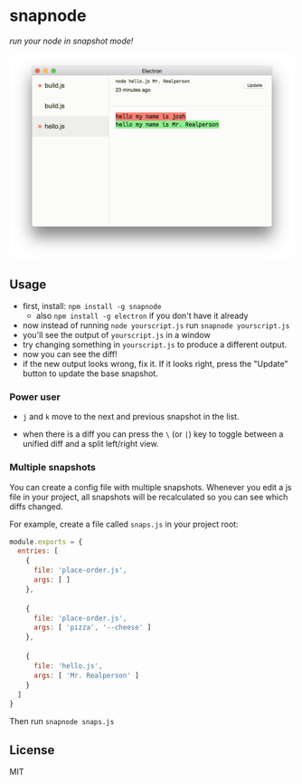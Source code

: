 # snapnode

_run your node in snapshot mode!_

![example](./example.png)

## Usage

- first, install: `npm install -g snapnode`
  - also `npm install -g electron` if you don't have it already
- now instead of running `node yourscript.js` run `snapnode yourscript.js`
- you'll see the output of `yourscript.js` in a window
- try changing something in `yourscript.js` to produce a different output.
- now you can see the diff!
- if the new output looks wrong, fix it. If it looks right, press the "Update" button to update the base snapshot.

### Power user

- `j` and `k` move to the next and previous snapshot in the list.

- when there is a diff you can press the `\` (or `|`)  key to toggle between a unified diff and a split left/right view.

### Multiple snapshots

You can create a config file with multiple snapshots. Whenever you edit a js file in your project, all snapshots will be recalculated so you can see which diffs changed.

For example, create a file called `snaps.js` in your project root:

```js
module.exports = {
  entries: [
    {
      file: 'place-order.js',
      args: [ ]
    },

    {
      file: 'place-order.js',
      args: [ 'pizza', '--cheese' ]
    },

    {
      file: 'hello.js',
      args: [ 'Mr. Realperson' ]
    }
  ]
}
```

Then run `snapnode snaps.js`

## License

MIT
